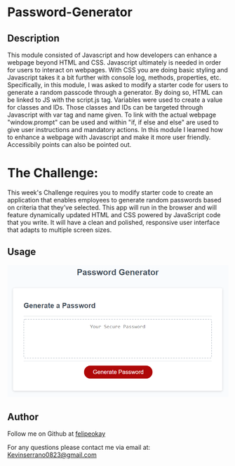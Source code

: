 # Password-Generator

## Description

This module consisted of Javascript and how developers can enhance a webpage beyond HTML and CSS. Javascript ultimately is needed in order for users to interact on webpages. With CSS you are doing basic styling and Javascript takes it a bit further with console log, methods, properties, etc. Specifically, in this module, I was asked to modify a starter code for users to generate a random passcode through a generator. By doing so, HTML can be linked to JS with the script.js tag. Variables were used to create a value for classes and IDs. Those classes and IDs can be targeted through Javascript with var tag and name given. To link with the actual webpage "window.prompt" can be used and within "if, if else and else" are used to give user instructions and mandatory actions. In this module I learned how to enhance a webpage with Javascript and make it more user friendly. Accessibily points can also be pointed out. 

# The Challenge: 
This week's Challenge requires you to modify starter code to create an application that enables employees to generate random passwords based on criteria that they’ve selected. This app will run in the browser and will feature dynamically updated HTML and CSS powered by JavaScript code that you write. It will have a clean and polished, responsive user interface that adapts to multiple screen sizes.

## Usage
![Alt text](image.png)

## Author

Follow me on Github at [felipeokay](https://github.com/felipeokay) 

For any questions please contact me via email at: Kevinserrano0823@gmail.com